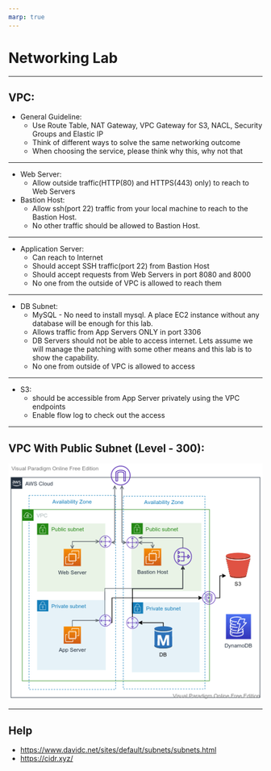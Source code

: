 ```yaml
---
marp: true
---
```



# Networking Lab

---

## VPC:
   - General Guideline:
     - Use Route Table, NAT Gateway, VPC Gateway for S3, NACL, Security Groups and Elastic IP
     - Think of different ways to solve the same networking outcome
     - When choosing the service, please think why this, why not that

---

   - Web Server:
     - Allow outside traffic(HTTP(80) and HTTPS(443) only) to reach to Web Servers
   - Bastion Host:
     - Allow ssh(port 22) traffic from your local machine to reach to the Bastion Host. 
     - No other traffic should be allowed to Bastion Host.
  
---

   - Application Server:
     - Can reach to Internet
     - Should accept SSH traffic(port 22) from Bastion Host
     - Should accept requests from Web Servers in port 8080 and 8000
     - No one from the outside of VPC is allowed to reach them

---
  
   - DB Subnet:
     - MySQL - No need to install mysql. A place EC2 instance without any database will be enough for this lab. 
     - Allows traffic from App Servers ONLY in port 3306
     - DB Servers should not be able to access internet. Lets assume we will manage the patching with some other means and this lab is to show the capability. 
     - No one from outside of VPC is allowed to access 
  
---

   - S3:
     - should be accessible from App Server privately using the VPC endpoints
     - Enable flow log to check out the access
--- 

## VPC With Public Subnet (Level - 300):
   
![alt text right](./assets/vpc.png "VPC")

---

## Help
- https://www.davidc.net/sites/default/subnets/subnets.html
- https://cidr.xyz/


